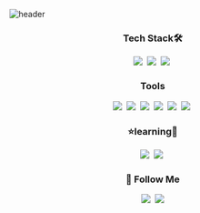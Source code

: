 ![header](https://capsule-render.vercel.app/api?type=waving&color=0:F7DBF0,100:CDF0EA&height=300&section=header&text=%20Hi!(❁´◡`❁)&fontSize=90&animation=twinkling&fontColor=ffff)


<h3 align="center">Tech Stack🛠️</h3>
<p align="center">
  <img src="https://img.shields.io/badge/HTML5-E34F26?style=flat-square&logo=HTML5&logoColor=white"/></a>&nbsp
  <img src="https://img.shields.io/badge/CSS3-1572B6?style=flat-square&logo=CSS3&logoColor=white"/></a>&nbsp 
  <img src="https://img.shields.io/badge/JavaScript-F7DF1E?style=flat-square&logo=JavaScript&logoColor=white"/></a>&nbsp 
</p>

<h3 align="center">Tools</h3>
<p align="center">
  <img src="https://img.shields.io/badge/Firebase-FFCA28?style=flat-square&logo=Firebase&logoColor=white"/></a>&nbsp 
  <img src="https://img.shields.io/badge/Git-F05032?style=flat-square&logo=Git&logoColor=white"/></a>&nbsp
  <img src="https://img.shields.io/badge/GitHub-181717?style=flat-square&logo=GitHub&logoColor=white"/></a>&nbsp
  <img src="https://img.shields.io/badge/Figma-F24E1E?style=flat-square&logo=Figma&logoColor=white"/></a>&nbsp
  <img src="https://img.shields.io/badge/Notion-000000?style=flat-square&logo=Notion&logoColor=white"/></a>&nbsp
  <img src="https://img.shields.io/badge/Slack-4A154B?style=flat-square&logo=Slack&logoColor=white"/></a>&nbsp
</p>

<h3 align="center">⭐learning🐤</h3>
<p align="center">
  <img src="https://img.shields.io/badge/React-61DAFB?style=flat-square&logo=React&logoColor=white"/></a>&nbsp 
  <img src="https://img.shields.io/badge/jquery-0769AD?style=flat-square&logo=jquery&logoColor=white"/></a>&nbsp
</p>



<h3 align="center">🦢 Follow Me</h3>
<p align="center">
  <a href="https://velog.io/@sieunpark"><img src="https://img.shields.io/badge/Tech%20Blog-11B48A?style=flat-square&logo=Vimeo&logoColor=white&link=https://velog.io/"/></a>&nbsp
  <a href="mailto:charm516@naver.com"><img src="https://img.shields.io/badge/Email-d14836?style=flat-square&logo=Gmail&logoColor=white&link=charm516@naver.com"/></a>
</p>
